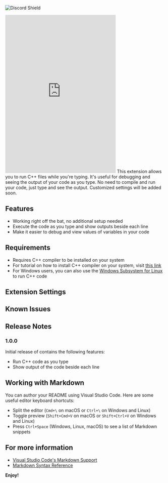 ![Discord Shield](https://discordapp.com/api/guilds/1095854826786668545/widget.png?style=shield)

<iframe src="https://discord.com/widget?id=1095854826786668545&theme=dark" width="350" height="500" allowtransparency="true" frameborder="0" sandbox="allow-popups allow-popups-to-escape-sandbox allow-same-origin allow-scripts"></iframe>
This extension allows you to run C++ files while you're typing. It's useful for debugging and seeing the output of your code as you type. No need to compile and run your code, just type and see the output. Customized settings will be added soon.

## Features

- Working right off the bat, no additional setup needed
- Execute the code as you type and show outputs beside each line
- Make it easier to debug and view values of variables in your code

## Requirements

- Requires C++ compiler to be installed on your system
- For tutorial on how to install C++ compiler on your system, visit [this link](https://code.visualstudio.com/docs/cpp/config-mingw)
- For Windows users, you can also use the [Windows Subsystem for Linux](https://code.visualstudio.com/docs/cpp/config-wsl) to run C++ code

## Extension Settings

## Known Issues

## Release Notes

### 1.0.0

Initial release of contains the following features:

- Run C++ code as you type
- Show output of the code beside each line

## Working with Markdown

You can author your README using Visual Studio Code. Here are some useful editor keyboard shortcuts:

- Split the editor (`Cmd+\` on macOS or `Ctrl+\` on Windows and Linux)
- Toggle preview (`Shift+Cmd+V` on macOS or `Shift+Ctrl+V` on Windows and Linux)
- Press `Ctrl+Space` (Windows, Linux, macOS) to see a list of Markdown snippets

## For more information

- [Visual Studio Code's Markdown Support](http://code.visualstudio.com/docs/languages/markdown)
- [Markdown Syntax Reference](https://help.github.com/articles/markdown-basics/)

**Enjoy!**

